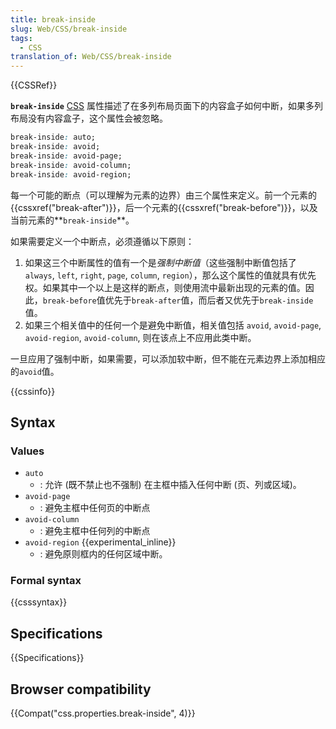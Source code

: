 ```yaml
---
title: break-inside
slug: Web/CSS/break-inside
tags:
  - CSS
translation_of: Web/CSS/break-inside
---
```

{{CSSRef}}

**`break-inside`** [CSS](/en-US/docs/CSS) 属性描述了在多列布局页面下的内容盒子如何中断，如果多列布局没有内容盒子，这个属性会被忽略。

```css
break-inside: auto;
break-inside: avoid;
break-inside: avoid-page;
break-inside: avoid-column;
break-inside: avoid-region;
```

每一个可能的断点（可以理解为元素的边界）由三个属性来定义。前一个元素的{{cssxref("break-after")}}，后一个元素的{{cssxref("break-before")}}，以及当前元素的**`break-inside`**。

如果需要定义一个中断点，必须遵循以下原则：

1. 如果这三个中断属性的值有一个是*强制中断值*（这些强制中断值包括了 `always`, `left`, `right`, `page`, `column`, `region`），那么这个属性的值就具有优先权。如果其中一个以上是这样的断点，则使用流中最新出现的元素的值。因此，`break-before`值优先于`break-after`值，而后者又优先于`break-inside`值。
2. 如果三个相关值中的任何一个是避免中断值，相关值包括 `avoid`, `avoid-page`, `avoid-region`, `avoid-column`, 则在该点上不应用此类中断。

一旦应用了强制中断，如果需要，可以添加软中断，但不能在元素边界上添加相应的`avoid`值。

{{cssinfo}}

## Syntax

### Values

- `auto`
  - : 允许 (既不禁止也不强制) 在主框中插入任何中断 (页、列或区域)。
- `avoid-page`
  - : 避免主框中任何页的中断点
- `avoid-column`
  - : 避免主框中任何列的中断点
- `avoid-region` {{experimental_inline}}
  - : 避免原则框内的任何区域中断。

### Formal syntax

{{csssyntax}}

## Specifications

{{Specifications}}

## Browser compatibility

{{Compat("css.properties.break-inside", 4)}}
